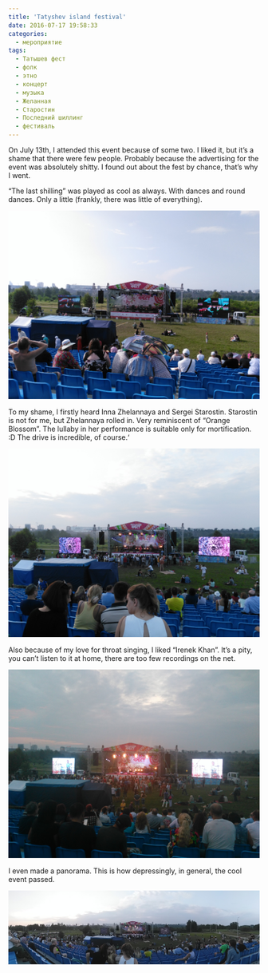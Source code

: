 ```yaml
---
title: 'Tatyshev island festival'
date: 2016-07-17 19:58:33
categories:
  - мероприятие
tags:
  - Татышев фест
  - фолк
  - этно
  - концерт
  - музыка
  - Желанная
  - Старостин
  - Последний шиллинг
  - фестиваль
---
```


On July 13th, I attended this event because of some two. I liked it, but it’s a shame that there
were few people. Probably because the advertising for the event was absolutely shitty. I found out
about the fest by chance, that’s why I went.

“The last shilling” was played as cool as always. With dances and round dances. Only a little
(frankly, there was little of everything).

![](IMG_20160713_180011.jpg)

To my shame, I firstly heard Inna Zhelannaya and Sergei Starostin. Starostin is not for me, but
Zhelannaya rolled in. Very reminiscent of “Orange Blossom”. The lullaby in her performance is
suitable only for mortification. :D The drive is incredible, of course.‘

![](IMG_20160713_202116.jpg)

Also because of my love for throat singing, I liked “Irenek Khan”. It’s a pity, you can’t listen to
it at home, there are too few recordings on the net.

![](IMG_20160713_212541.jpg)

I even made a panorama. This is how depressingly, in general, the cool event passed.

![](PANO_20160713_202011.jpg)
